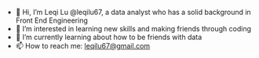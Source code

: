 - 👋 Hi, I’m Leqi Lu @leqilu67, a data analyst who has a solid background in Front End Engineering
- 👀 I’m interested in learning new skills and making friends through coding
- 🌱 I’m currently learning about how to be friends with data
- 📫 How to reach me: leqilu67@gmail.com

<!---
leqilu67/leqilu67 is a ✨ special ✨ repository because its `README.md` (this file) appears on your GitHub profile.
You can click the Preview link to take a look at your changes.
--->
